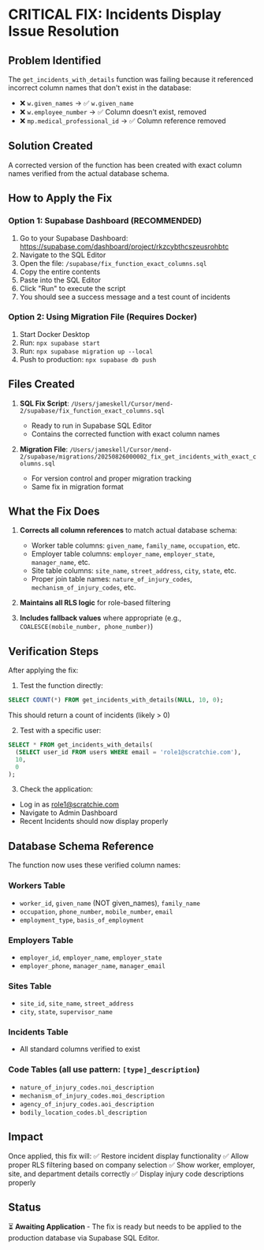 # CRITICAL FIX: Incidents Display Issue Resolution

## Problem Identified
The `get_incidents_with_details` function was failing because it referenced incorrect column names that don't exist in the database:
- ❌ `w.given_names` → ✅ `w.given_name` 
- ❌ `w.employee_number` → ✅ Column doesn't exist, removed
- ❌ `mp.medical_professional_id` → ✅ Column reference removed

## Solution Created
A corrected version of the function has been created with exact column names verified from the actual database schema.

## How to Apply the Fix

### Option 1: Supabase Dashboard (RECOMMENDED)
1. Go to your Supabase Dashboard: https://supabase.com/dashboard/project/rkzcybthcszeusrohbtc
2. Navigate to the SQL Editor
3. Open the file: `/supabase/fix_function_exact_columns.sql`
4. Copy the entire contents
5. Paste into the SQL Editor
6. Click "Run" to execute the script
7. You should see a success message and a test count of incidents

### Option 2: Using Migration File (Requires Docker)
1. Start Docker Desktop
2. Run: `npx supabase start` 
3. Run: `npx supabase migration up --local`
4. Push to production: `npx supabase db push`

## Files Created
1. **SQL Fix Script**: `/Users/jameskell/Cursor/mend-2/supabase/fix_function_exact_columns.sql`
   - Ready to run in Supabase SQL Editor
   - Contains the corrected function with exact column names

2. **Migration File**: `/Users/jameskell/Cursor/mend-2/supabase/migrations/20250826000002_fix_get_incidents_with_exact_columns.sql`
   - For version control and proper migration tracking
   - Same fix in migration format

## What the Fix Does
1. **Corrects all column references** to match actual database schema:
   - Worker table columns: `given_name`, `family_name`, `occupation`, etc.
   - Employer table columns: `employer_name`, `employer_state`, `manager_name`, etc.
   - Site table columns: `site_name`, `street_address`, `city`, `state`, etc.
   - Proper join table names: `nature_of_injury_codes`, `mechanism_of_injury_codes`, etc.

2. **Maintains all RLS logic** for role-based filtering

3. **Includes fallback values** where appropriate (e.g., `COALESCE(mobile_number, phone_number)`)

## Verification Steps
After applying the fix:

1. Test the function directly:
```sql
SELECT COUNT(*) FROM get_incidents_with_details(NULL, 10, 0);
```
This should return a count of incidents (likely > 0)

2. Test with a specific user:
```sql
SELECT * FROM get_incidents_with_details(
  (SELECT user_id FROM users WHERE email = 'role1@scratchie.com'),
  10,
  0
);
```

3. Check the application:
- Log in as role1@scratchie.com
- Navigate to Admin Dashboard
- Recent Incidents should now display properly

## Database Schema Reference
The function now uses these verified column names:

### Workers Table
- `worker_id`, `given_name` (NOT given_names), `family_name`
- `occupation`, `phone_number`, `mobile_number`, `email`
- `employment_type`, `basis_of_employment`

### Employers Table
- `employer_id`, `employer_name`, `employer_state`
- `employer_phone`, `manager_name`, `manager_email`

### Sites Table
- `site_id`, `site_name`, `street_address`
- `city`, `state`, `supervisor_name`

### Incidents Table
- All standard columns verified to exist

### Code Tables (all use pattern: `[type]_description`)
- `nature_of_injury_codes.noi_description`
- `mechanism_of_injury_codes.moi_description`
- `agency_of_injury_codes.aoi_description`
- `bodily_location_codes.bl_description`

## Impact
Once applied, this fix will:
✅ Restore incident display functionality
✅ Allow proper RLS filtering based on company selection
✅ Show worker, employer, site, and department details correctly
✅ Display injury code descriptions properly

## Status
⏳ **Awaiting Application** - The fix is ready but needs to be applied to the production database via Supabase SQL Editor.